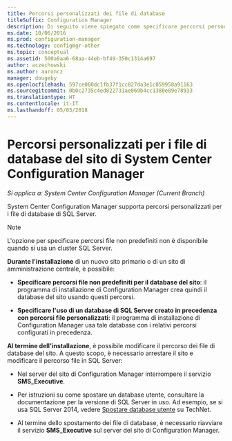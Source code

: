 ```yaml
---
title: Percorsi personalizzati dei file di database
titleSuffix: Configuration Manager
description: Di seguito viene spiegato come specificare percorsi personalizzati per i file di database di SQL Server.
ms.date: 10/06/2016
ms.prod: configuration-manager
ms.technology: configmgr-other
ms.topic: conceptual
ms.assetid: 500a9aa6-68aa-44eb-bf49-350c1314a697
author: aczechowski
ms.author: aaroncz
manager: dougeby
ms.openlocfilehash: 597ce060dc1fb37f1cc827da3e1c059958a91163
ms.sourcegitcommit: 0b0c2735c4ed822731ae069b4cc1380e89e78933
ms.translationtype: HT
ms.contentlocale: it-IT
ms.lasthandoff: 05/03/2018
---
```

# <a name="custom-locations-for-system-center-configuration-manager-site-database-files"></a>Percorsi personalizzati per i file di database del sito di System Center Configuration Manager

*Si applica a: System Center Configuration Manager (Current Branch)*

 System Center Configuration Manager supporta percorsi personalizzati per i file di database di SQL Server.  

> [!NOTE]  
>  L'opzione per specificare percorsi file non predefiniti non è disponibile quando si usa un cluster SQL Server.  

 **Durante l'installazione** di un nuovo sito primario o di un sito di amministrazione centrale, è possibile:  

-   **Specificare percorsi file non predefiniti per il database del sito**: il programma di installazione di Configuration Manager crea quindi il database del sito usando questi percorsi.  

-   **Specificare l'uso di un database di SQL Server creato in precedenza con percorsi file personalizzati**: il programma di installazione di Configuration Manager usa tale database con i relativi percorsi configurati in precedenza.  

**Al termine dell'installazione**, è possibile modificare il percorso dei file di database del sito. A questo scopo, è necessario arrestare il sito e modificare il percorso file in SQL Server:  

-   Nel server del sito di Configuration Manager interrompere il servizio **SMS_Executive**.  

-   Per istruzioni su come spostare un database utente, consultare la documentazione per la versione di SQL Server in uso. Ad esempio, se si usa SQL Server 2014, vedere [Spostare database utente](https://technet.microsoft.com/library/ms345483\(v=sql.120\).aspx) su TechNet.  

-   Al termine dello spostamento dei file di database, è necessario riavviare il servizio **SMS_Executive** sul server del sito di Configuration Manager.  

